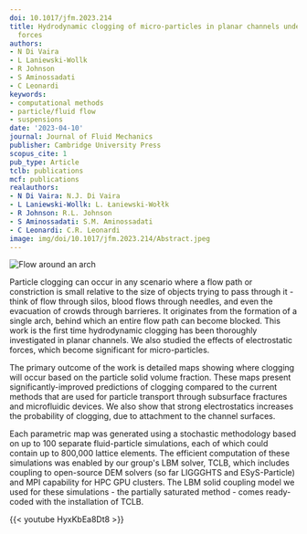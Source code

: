 ```yaml
---
doi: 10.1017/jfm.2023.214
title: Hydrodynamic clogging of micro-particles in planar channels under electrostatic
  forces
authors:
- N Di Vaira
- L Laniewski-Wollk
- R Johnson
- S Aminossadati
- C Leonardi
keywords:
- computational methods
- particle/fluid flow
- suspensions
date: '2023-04-10'
journal: Journal of Fluid Mechanics
publisher: Cambridge University Press
scopus_cite: 1
pub_type: Article
tclb: publications
mcf: publications
realauthors:
- N Di Vaira: N.J. Di Vaira
- L Laniewski-Wollk: L. Łaniewski-Wołłk
- R Johnson: R.L. Johnson
- S Aminossadati: S.M. Aminossadati
- C Leonardi: C.R. Leonardi
image: img/doi/10.1017/jfm.2023.214/Abstract.jpeg
---
```


![Flow around an arch](/img/doi/10.1017/jfm.2023.214/Abstract.jpeg)

Particle clogging can occur in any scenario where a flow path or constriction is small relative to the size of objects trying to pass through it - think of flow through silos, blood flows through needles, and even the evacuation of crowds through barrieres. It originates from the formation of a single arch, behind which an entire flow path can become blocked. This work is the first time hydrodynamic clogging has been thoroughly investigated in planar channels. We also studied the effects of electrostatic forces, which become significant for micro-particles.

The primary outcome of the work is detailed maps showing where clogging will occur based on the particle solid volume fraction. These maps present significantly-improved predictions of clogging compared to the current methods that are used for particle transport through subsurface fractures and microfluidic devices. We also show that strong electrostatics increases the probability of clogging, due to attachment to the channel surfaces.

Each parametric map was generated using a stochastic methodology based on up to 100 separate fluid-particle simulations, each of which could contain up to 800,000 lattice elements. The efficient computation of these simulations was enabled by our group's LBM solver, TCLB, which includes coupling to open-source DEM solvers (so far LIGGGHTS and ESyS-Particle) and MPI capability for HPC GPU clusters. The LBM solid coupling model we used for these simulations - the partially saturated method - comes ready-coded with the installation of TCLB. 

{{< youtube HyxKbEa8Dt8 >}}
